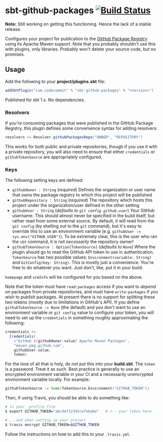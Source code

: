# sbt-github-packages [![Build Status](https://travis-ci.com/djspiewak/sbt-github-packages.svg?branch=master)](https://travis-ci.com/djspiewak/sbt-github-packages)

**Note:** Still working on getting this functioning. Hence the lack of a stable release.

Configures your project for publication to the [GitHub Package Registry](https://help.github.com/en/articles/about-github-package-registry) using its Apache Maven support. Note that you probably shouldn't use this with plugins, only libraries. Probably won't delete your source code, but no promises.

## Usage

Add the following to your **project/plugins.sbt** file:

```sbt
addSbtPlugin("com.codecommit" % "sbt-github-packages" % "<version>")
```

Published for sbt 1.x. No dependencies.

### Resolvers

If you're consuming packages that were published in the GitHub Package Registry, this plugin defines some convenience syntax for adding resolvers:

```sbt
resolvers += Resolver.githubPackagesRepo("OWNER", "REPOSITORY")
```

This works for both public and private repositories, though if you use it with a private repository, you will also need to ensure that either `credentials` or `githubTokenSource` are appropriately configured.

### Keys

The following setting keys are defined:

- `githubOwner : String` (*required*) Defines the organization or user name that owns the package registry to which this project will be published
- `githubRepository : String` (*required*) The repository which hosts this project under the organization/user defined in the other setting
- `githubUser : String` (*defaults to `git config github.user`*) *Your* GitHub username. This should almost never be specified in the build itself, but rather read from some external source. By default, it will read from the `git config` (by shelling out to the `git` command), but it's easy to override this to use an environment variable (e.g. `githubUser := sys.env("GITHUB_USER")`). To be extremely clear, this is the user who ran the `sbt` command, it is not *necessarily* the repository owner!
- `githubTokenSource : Option[TokenSource]` (*defaults to `None`*) Where the plugin should go to read the GitHub API token to use in authentication. `TokenSource` has two possible values: `Environment(variable: String)` and `GitConfig(key: String)`. This is mostly just a convenience. You're free to do whatever you want. Just don't, like, put it in your build. 

`homepage` and `scmInfo` will be configured for you based on the above.

Note that the token must have `read:packages` access if you want to *depend on* packages from private repositories, and must have `write:packages` if you wish to *publish* packages. At present there is no support for splitting these two tokens (mostly due to limitations in GitHub's API). If you define `githubTokenSource := None` (the default) and you don't want to use an environment variable or `git config` value to configure your token, you will need to set up the `credentials` in something roughly approximating the following:

```sbt
credentials += 
  Credentials(
    s"GitHub ${githubOwner.value} Apache Maven Packages",
    "maven.pkg.github.com",
    githubUser.value,
    token)
```

For the love of all that is holy, do not put this into your **build.sbt**. The `token` is a password. Treat it as such. Best practice is generally to use an encrypted environment variable in your CI and a necessarily unencrypted environment variable locally. For example:

```sbt
githubTokenSource := Some(TokenSource.Environment("GITHUB_TOKEN"))
```

Then, if using Travis, you should be able to do something like:

```bash
# in your .profile file
$ export GITHUB_TOKEN="abcdef12345cafebabe"   # <-- your token here

# ...and when setting up your project
$ travis encrypt GITHUB_TOKEN=$GITHUB_TOKEN
```

Follow the instructions on how to add this to your `.travis.yml`.
